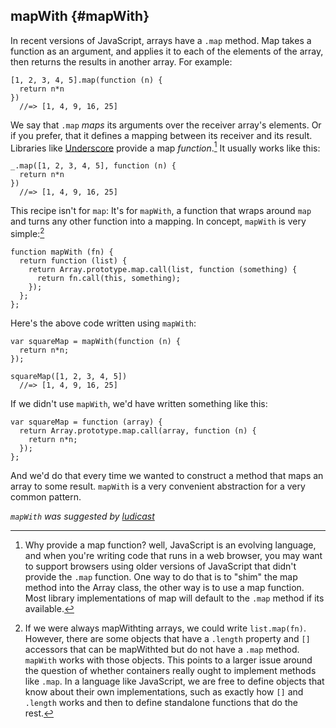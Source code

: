 ## mapWith {#mapWith}

In recent versions of JavaScript, arrays have a `.map` method. Map takes a function as an argument, and applies it to each of the elements of the array, then returns the results in another array. For example:

    [1, 2, 3, 4, 5].map(function (n) { 
      return n*n 
    })
      //=> [1, 4, 9, 16, 25]
      
We say that `.map` *maps* its arguments over the receiver array's elements. Or if you prefer, that it defines a mapping between its receiver and its result. Libraries like [Underscore] provide a map *function*.[^why] It usually works like this:

    _.map([1, 2, 3, 4, 5], function (n) { 
      return n*n 
    })
      //=> [1, 4, 9, 16, 25]
      
[^why]: Why provide a map function? well, JavaScript is an evolving language, and when you're writing code that runs in a web browser, you may want to support browsers using older versions of JavaScript that didn't provide the `.map` function. One way to do that is to "shim" the map method into the Array class, the other way is to use a map function. Most library implementations of map will default to the `.map` method if its available.

This recipe isn't for `map`: It's for `mapWith`, a function that wraps around `map` and turns any other function into a mapping. In concept, `mapWith` is very simple:[^mapWith]

    function mapWith (fn) {
      return function (list) {
        return Array.prototype.map.call(list, function (something) {
          return fn.call(this, something);
        });
      };
    };

Here's the above code written using `mapWith`:

    var squareMap = mapWith(function (n) { 
      return n*n;
    });
    
    squareMap([1, 2, 3, 4, 5])
      //=> [1, 4, 9, 16, 25]
      
If we didn't use `mapWith`, we'd have written something like this:

    var squareMap = function (array) {
      return Array.prototype.map.call(array, function (n) { 
        return n*n;
      });
    };
    
And we'd do that every time we wanted to construct a method that maps an array to some result. `mapWith` is a very convenient abstraction for a very common pattern.

*`mapWith` was suggested by [ludicast](http://github.com/ludicast)*
    
[Underscore]: http://underscorejs.org

[^mapWith]: If we were always mapWithting arrays, we could write `list.map(fn)`. However, there are some objects that have a `.length` property and `[]` accessors that can be mapWithted but do not have a `.map` method. `mapWith` works with those objects. This points to a larger issue around the question of whether containers really ought to implement methods like `.map`. In a language like JavaScript, we are free to define objects that know about their own implementations, such as exactly how `[]` and `.length` works and then to define standalone functions that do the rest.